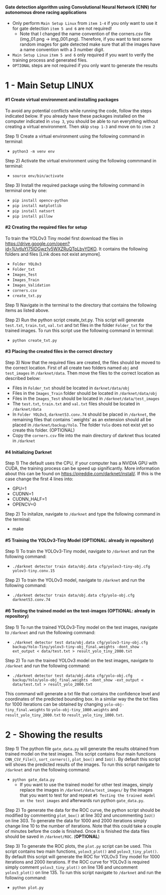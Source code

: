 #### Gate detection algorithm using Convolutional Neural Network (CNN) for autonomous drone racing applications
* Only perform `Main Setup Linux` from `item 1-4` if you only want to use it for gate detection `item 5 and 6` are not required! 
   * Note that I changed the name convention of the corners.csv file (img_01.png -> img_001.png). Therefore, if you want to test some random images for gate detected make sure that all the images have a name convention with a 3 number digit. 
* `Main Setup Linux` `item 5 and 6` only required if you want to verify the training process and generated files.
* `OPTIONAL` steps are not required if you only want to generate the results

# 1 - Main Setup LINUX

#### #1 Create virtual environment and installing packages

To avoid any potential conflicts while running the code, follow the steps indicated below. If you already have these packages installed on the computer indicated in `step 3`, you should be able to run everything without creating a virtual environment. Then skip `step 1-3` and move on to `item 2`

Step 1) Create a virtual environment using the following command in terminal:
* `python3 -m venv env`

Step 2) Activate the virtual environment using the following commmand in terminal:
* `source env/bin/activate`

Step 3) Install the required package using the following command in terminal one by one:
* `pip install opencv-python`
* `pip install matplotlib`
* `pip install natsort`
* `pip install pillow`

#### #2 Creating the required files for setup

To train the YOLOv3 Tiny model first download the files in https://drive.google.com/open?id=1UvtluYI75IDGwz1y5WXZRuQTpLbvYDKO. It contains the following folders and files [Link does not exist anymore].
* `Folder YOLOv3`
* `Folder_txt` 
* `Images_Test`
* `Images_Train` 
* `Images_Validation` 
* `corners.csv`
* `create_txt.py`

Step 1) Navigate in the terminal to the directory that contains the following items as listed above. 

Step 2) Run the python script create_txt.py. This script will generate `test.txt`, `train.txt`, `val.txt` and txt files in the folder `Folder_txt` for the trained images. To run this script use the following command in terminal:
* `python create_txt.py`

#### #3 Placing the created files in the correct directory

Step 3) Now that the required files are created, the files should be moved to the correct location. First of all create two folders named `obj` and `test_images` in `/darknet/data`. Then move the files to the correct location as described below:

- Files in `Folder_txt` should be located in `darknet/data/obj`
- Files in the `Images_Train` folder should be located in `/darknet/data/obj`
- Files in the `Images_Test` should be located in `/darknet/data/test_images`
- The `test.txt`, `train.txt` and `val.txt` files should be located in `/darknet/data`
- In `Folder YOLOv3`, `darknet53.conv.74` should be placed in `/darknet`, the remaining files that contains '.weights' as an extension should all be placed in `/darknet/backup/Yolo`. The folder `Yolo` does not exist yet so create this folder. (OPTIONAL) 
- Copy the `corners.csv` file into the main directory of darknet thus located in `/darknet`

#### #4 Initializing Darknet

Step 1) The default uses the CPU, if your computer has a NVIDIA GPU with CUDA, the training process can be speed up significantly. More information about this can be found on https://pjreddie.com/darknet/install/. If this is the case change the first 4 lines into:
* GPU=1
* CUDNN=1
* CUDNN_HALF=1
* OPENCV=0

Step 2) To initalize, navigate to `/darknet` and type the following command in the terminal:
* make

#### #5 Training the YOLOv3-Tiny Model (OPTIONAL: already in repository)
Step 1) To train the YOLOv3-Tiny model, navigate to `/darknet` and run the following command:
* `./darknet detector train data/obj.data cfg/yolov3-tiny-obj.cfg yolov3-tiny.conv.15`

Step 2) To train the YOLOv3 model, navigate to `/darknet` and run the following command:
* `./darknet detector train data/obj.data cfg/yolo-obj.cfg darknet53.conv.74`

#### #6 Testing the trained model on the test-images (OPTIONAL: already in repository)
Step 1) To run the trained YOLOv3-Tiny model on the test images, navigate to `/darknet` and run the following command:
* `./darknet detector test data/obj.data cfg/yolov3-tiny-obj.cfg backup/Yolo-Tiny/yolov3-tiny-obj_final.weights -dont_show -ext_output < data/test.txt > result_yolo_tiny_2000.txt`

Step 2) To run the trained YOLOv3 model on the test images, navigate to `/darknet` and run the following command:
* `./darknet detector test data/obj.data cfg/yolo-obj.cfg backup/Yolo/yolo-obj_final.weights -dont_show -ext_output < data/test.txt > result_yolo_2000.txt`

This command will generate a txt file that contains the confidence level and coordinates of the predicted bounding box. In a similar way the the txt files for 1000 iterations can be obtained by changing `yolo-obj-tiny_final.weights` to `yolo-obj-tiny_1000.weights`  and `result_yolo_tiny_2000.txt` to `result_yolo_tiny_1000.txt`.

# 2 - Showing the results
Step 1) The python file `gate_data.py` will generate the results obtained from trained model on the test images. This script contains four main functions `CNN_CSV_File()`, `sort_corners()`, `plot_box()` and `IoU()`. By default this script will shows the predicted results of the images. To run this script navigate to `/darknet` and run the following command:

* `python gate_data.py`
  * If you want to use the trained model for other test images, simply replace the images in `/darknet/data/test_images/` by the images that you want to test for and repeat `#5 Testing the trained model on the test images` and afterwards run python `gate_data.py`.

Step 2) To generate the data for the ROC curve, the python script should be modified by commenting `plot_box()` at line 302 and uncommenting `IoU()` on line 303. To generate the data for 1000 and 2000 iterations simply change line 10 to the number of iterations. Note that this could take a couple of minutes before the code is finished. Once it is finished the data files should be saved in `/darknet/ROC`. (**OPTIONAL**)

Step 3) To generate the ROC plots, the `plot.py` script can be used. This script contains two main functions, `yolov3_plot()` and `yolov3_tiny_plot()`. By default this script will generate the ROC for YOLOv3 Tiny model for 1000 iterations and 2000 iterations. If the ROC curve for YOLOv3 is required simply comment `yolov3_tiny_plot()` on line 136 and uncomment `yolov3_plot()` on line 135. To run this script navigate to `/darknet` and run the following command:

* `python plot.py`







